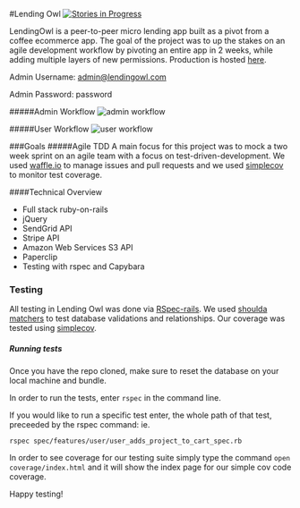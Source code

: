 #Lending Owl
[![Stories in Progress](https://badge.waffle.io/weilandia/lending_owl.png?label=Ready)](http://waffle.io/weilandia/lending_owl.io) &nbsp;&nbsp;&nbsp;&nbsp;

LendingOwl is a peer-to-peer micro lending app built as a pivot from a coffee ecommerce app.  The goal of the project was to up the stakes on an agile development workflow by pivoting an entire app in 2 weeks, while adding multiple layers of new permissions. Production is hosted [here](http://lendingowl.herokuapp.com).

Admin Username: admin@lendingowl.com

Admin Password: password

#####Admin Workflow
 ![admin workflow](app/assets/images/admin_workflow.gif)

#####User Workflow
 ![user workflow](app/assets/images/user_workflow.gif)


###Goals
#####Agile TDD
A main focus for this project was to mock a two week sprint on an agile team with a focus on test-driven-development. We used [waffle.io](https://waffle.io/) to manage issues and pull requests and we used [simplecov](https://github.com/colszowka/simplecov) to monitor test coverage.


####Technical Overview
* Full stack ruby-on-rails
* jQuery
* SendGrid API
* Stripe API
* Amazon Web Services S3 API
* Paperclip
* Testing with rspec and Capybara

### Testing
All testing in Lending Owl was done via [RSpec-rails](https://github.com/rspec/rspec-rails).  We used [shoulda matchers](https://github.com/thoughtbot/shoulda-matchers) to test database validations and relationships.  Our coverage was tested using [simplecov](https://github.com/colszowka/simplecov).
##### Running tests
Once you have the repo cloned, make sure to reset the database on your local machine and bundle.

In order to run the tests, enter `rspec` in the command line.

If you would like to run a specific test enter, the whole path of that test, preceeded by the rspec command: ie.

```
rspec spec/features/user/user_adds_project_to_cart_spec.rb
```

In order to see coverage for our testing suite simply type the command `open coverage/index.html` and it will show the index page for our simple cov code coverage.

Happy testing!
